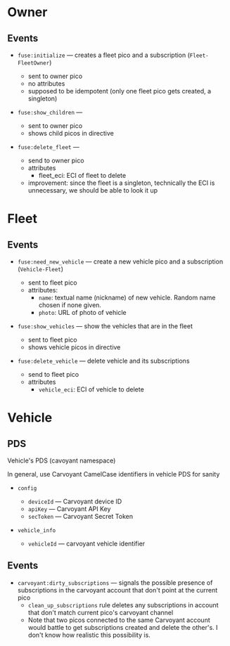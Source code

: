

# Owner

## Events

- ```fuse:initialize``` &mdash; creates a fleet pico and a subscription (```Fleet-FleetOwner```)
    - sent to owner pico
	- no attributes
	- supposed to be idempotent (only one fleet pico gets created, a singleton)

- ```fuse:show_children``` &mdash;
    - sent to owner pico
    - shows child picos in directive

- ```fuse:delete_fleet``` &mdash;
    - send to owner pico
	- attributes
	    - fleet_eci: ECI of fleet to delete
    - improvement: since the fleet is a singleton, technically the ECI is unnecessary, we should be able to look it up

# Fleet

## Events

- ```fuse:need_new_vehicle``` &mdash; create a new vehicle pico and a subscription (```Vehicle-Fleet```)
    - sent to fleet pico
	- attributes:
	     - ```name```: textual name (nickname) of new vehicle. Random name chosen if none given.
		 - ```photo```: URL of photo of vehicle
		 
- ```fuse:show_vehicles``` &mdash; show the vehicles that are in the fleet
    - sent to fleet pico
    - shows vehicle picos in directive
	
- ```fuse:delete_vehicle``` &mdash; delete vehicle and its subscriptions
    - send to fleet pico
	- attributes
	    - ```vehicle_eci```: ECI of vehicle to delete

# Vehicle

## PDS

Vehicle's PDS (cavoyant namespace)

In general, use Carvoyant CamelCase identifiers in vehicle PDS for sanity

- ```config```
    - ```deviceId``` &mdash; Carvoyant device ID
    - ```apiKey``` &mdash; Carvoyant API Key
	- ```secToken``` &mdash; Carvoyant Secret Token

- ```vehicle_info```
    - ```vehicleId``` &mdash; carvoyant vehicle identifier

## Events

- ```carvoyant:dirty_subscriptions``` &mdash; signals the possible presence of subscriptions in the carvoyant account that don't point at the current pico
    - ```clean_up_subscriptions``` rule deletes any subscriptions in account that don't match current pico's carvoyant channel
	- Note that two picos connected to the same Carvoyant account would battle to get subscriptions created and delete the other's. I don't know how realistic this possibility is. 
	
